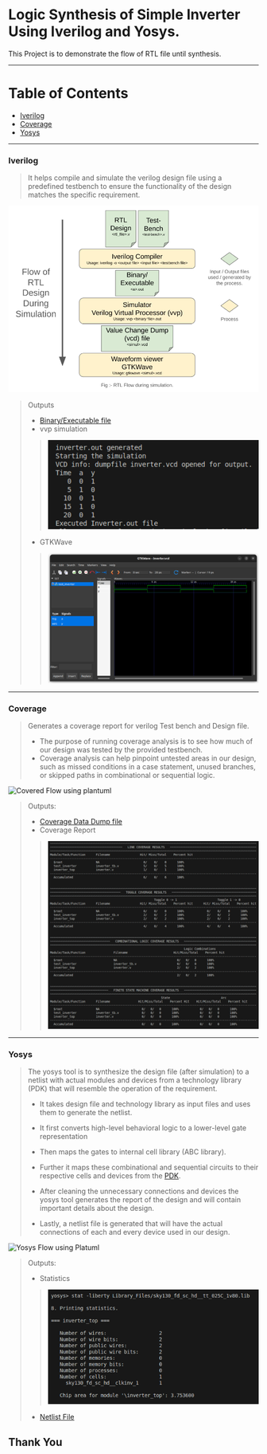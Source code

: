 # Logic Synthesis of Simple Inverter Using Iverilog and Yosys.

This Project is to demonstrate the flow of RTL file until synthesis.



---
__Table of Contents__
=====================
* [Iverilog](#iverilog)
* [Coverage](#coverage)
* [Yosys](#yosys)

---

### Iverilog
> It helps compile and simulate the verilog design file using a predefined testbench to ensure the functionality of the design matches the specific requirement. 

![RTL flow During Simulation](<images/Screenshot from 2024-10-15 19-38-30.png>)

>Outputs
> * [Binary/Executable file](inverter.out)
> * vvp simulation 
>>![Simulation](<images/image copy.png>)
> * GTKWave
>>![GTKWave](<images/image copy 2.png>)



---
### Coverage 
> Generates a coverage report for verilog Test bench and Design file.
>
> * The purpose of running coverage analysis is to see how much of our design was tested by the provided testbench.
> * Coverage analysis can help pinpoint untested areas in our design, such as missed conditions in a case statement, unused branches, or skipped paths in combinational or sequential logic. 

![Covered Flow using plantuml](https://www.plantuml.com/plantuml/png/XPDXYjim48N_wnHpWVO0ZYcxQzEbK2XiiuN-CbffueZ8cZ0QUydjArcazZef_MDalKzlz1xsGnJDCWvUYHEFqD24h7k4hvxUuJMwq9SzjB0dyah5amjdpNg0G89FsfnwfZ7OXZmnV7VzKPgB3bkEs28NfjLyUl8Zhf03fIszqfyPSUtnQCHDJYvtv_r6dsvxXzvEBQwgUXd3alGnQ7-9BkvKleK2gFOOvGs3ESB1UQp0XOGASYTldwVTHs8WEtg4e8S4IjhkhdJn0zrh5_AP5gFhmyOo-MsmNqrxmnYxKnWiP5BbEe5pxeG3V0ldKUOJCRrdAWCfv3C6P2qObwYj5hqrDpQPRqr_Z79rNPaMokD1OAPUOpAjvgKftmX4Gun5_IHGoxMdhlJKvPw-GD4dgFT_zJnggvR6xaZ6GfqUjmf1JVFLLz8wGFNpIEzB7ozu9auncOOFXSp1TqlSVwNbShxCjZ3zPxfwIClyh_q1)

>Outputs:
> * [Coverage Data Dump file](inverter.cdd)
> * Coverage Report
>>![Coverage Report](<images/image copy 3.png>)


---
### Yosys
> The yosys tool is to synthesize the design file (after simulation) to a netlist with actual modules and devices from a technology library (PDK) that will resemble the operation of the requirement.
>
> * It takes design file and technology library as input files and uses them to generate the netlist.
>
> * It first converts high-level behavioral logic to a lower-level gate representation
>
> * Then maps the gates to internal cell library (ABC library).
>
> * Further it maps these combinational and sequential circuits to their respective cells and devices from the [PDK](Library_Files/sky130_fd_sc_hd__tt_025C_1v80.lib).
>
> * After cleaning the unnecessary connections and devices the yosys tool generates the report of the design and will contain important details about the design.
>
> * Lastly, a netlist file is generated that will have the actual connections of each and every device used in our design. 

![Yosys Flow using Platuml](https://www.plantuml.com/plantuml/png/bPDFJzj04CNl_XHpR0yWQ5MfIgAA4WH2ed_4do9Erh0UswEiTwtPSP2_VNVjG4CQkVGscxptUxEpuvEWADerDbDMIt3JEwqfS81pwv_WBh2huC67FcHPMB5hKR01vvLEqQmgyPqhbjvwWIkkQbtsw7PrNWgIKNE6iZgr7Mr9IXz_mgt_BuHec_7LAAzP-xrv3sHZc_lKG-ekDPjTTswypjPDRxstyonBdMG0ioj-9D4UIhOqWx3gZpyUvMMH1vFNHPwhvaSVFYtpu_NdeqFBZ_F125WXksG_YypARTpirf55ShYUP-GA63BIL41I-r4FSEdQJWTzYEUaIeBKAs41nH_SV7HQAaVZNS2APaCfKPh7ABQ-WiMco9FfoslciYOJcuq_O1Z0wbjeVD5DucicGJ5r3yFnm0oKiOw0iLh4AXzHkSDcD_bMq0MBIl1JlA4GACHm-4vgEMYOI6-Z_ZNh6xR9U-cKnA659LaByTq4fPy0APcwmVPlrhdbzY0kV3kqzBm0vzCpByeoFd_amO7TE1QROj_aKywLhzZ0kmjK2k__8meVpTj2hgdnQu8xrmKgXh64uR7lMMXgnCOIkbrKwqLXiyutYif1sKnHGXIzhSzxOQLdjdhuDMxil-Rmb6mlUpxkd_EeAh3mdRQTnh1zwxVpoVqOj92qh_kwgVqJB3iHSYzNPmSj6_N2QDC7t4nD8FgtYG3PIJnqZVqD)

>Outputs:
> * Statistics
>>![Statistics](<images/image copy 4.png>)
> * [Netlist File](inverter_synth_skywater_lib.v)

## Thank You